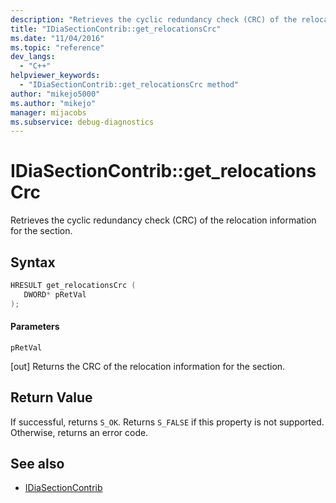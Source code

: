 ```yaml
---
description: "Retrieves the cyclic redundancy check (CRC) of the relocation information for the section."
title: "IDiaSectionContrib::get_relocationsCrc"
ms.date: "11/04/2016"
ms.topic: "reference"
dev_langs:
  - "C++"
helpviewer_keywords:
  - "IDiaSectionContrib::get_relocationsCrc method"
author: "mikejo5000"
ms.author: "mikejo"
manager: mijacobs
ms.subservice: debug-diagnostics
---
```

# IDiaSectionContrib::get_relocationsCrc

Retrieves the cyclic redundancy check (CRC) of the relocation information for the section.

## Syntax

```C++
HRESULT get_relocationsCrc ( 
   DWORD* pRetVal
);
```

#### Parameters
 `pRetVal`

[out] Returns the CRC of the relocation information for the section.

## Return Value
 If successful, returns `S_OK`. Returns `S_FALSE` if this property is not supported. Otherwise, returns an error code.

## See also
- [IDiaSectionContrib](../../debugger/debug-interface-access/idiasectioncontrib.md)
